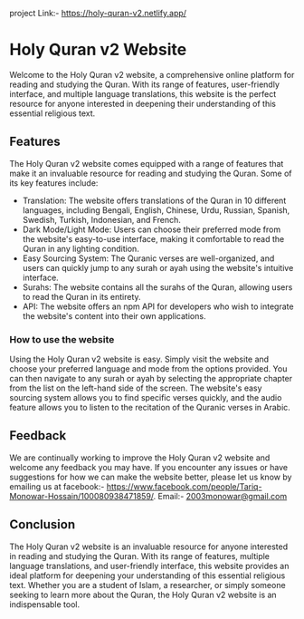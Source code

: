  project Link:- https://holy-quran-v2.netlify.app/

# Holy Quran v2 Website
Welcome to the Holy Quran v2 website, a comprehensive online platform for reading and studying the Quran. With its range of features, user-friendly interface, and multiple language translations, this website is the perfect resource for anyone interested in deepening their understanding of this essential religious text.

## Features
The Holy Quran v2 website comes equipped with a range of features that make it an invaluable resource for reading and studying the Quran. Some of its key features include:

- Translation: The website offers translations of the Quran in 10 different languages, including Bengali, English, Chinese, Urdu, Russian, Spanish, Swedish, Turkish, Indonesian, and French.
- Dark Mode/Light Mode: Users can choose their preferred mode from the website's easy-to-use interface, making it comfortable to read the Quran in any lighting condition.
- Easy Sourcing System: The Quranic verses are well-organized, and users can quickly jump to any surah or ayah using the website's intuitive interface.
- Surahs: The website contains all the surahs of the Quran, allowing users to read the Quran in its entirety.
- API: The website offers an npm API for developers who wish to integrate the website's content into their own applications.
### How to use the website
Using the Holy Quran v2 website is easy. Simply visit the website and choose your preferred language and mode from the options provided. You can then navigate to any surah or ayah by selecting the appropriate chapter from the list on the left-hand side of the screen. The website's easy sourcing system allows you to find specific verses quickly, and the audio feature allows you to listen to the recitation of the Quranic verses in Arabic.

## Feedback
We are continually working to improve the Holy Quran v2 website and welcome any feedback you may have. If you encounter any issues or have suggestions for how we can make the website better, please let us know by emailing us at
facebook:- https://www.facebook.com/people/Tariq-Monowar-Hossain/100080938471859/. 
Email:- 2003monowar@gmail.com

## Conclusion
The Holy Quran v2 website is an invaluable resource for anyone interested in reading and studying the Quran. With its range of features, multiple language translations, and user-friendly interface, this website provides an ideal platform for deepening your understanding of this essential religious text. Whether you are a student of Islam, a researcher, or simply someone seeking to learn more about the Quran, the Holy Quran v2 website is an indispensable tool.
